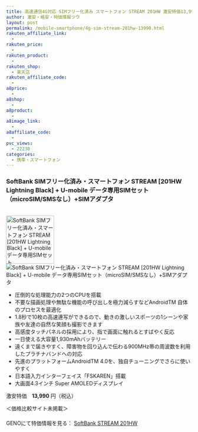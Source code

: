 ```yaml
---
title: 高速通信4G対応 SIMフリー化済み スマートフォン STREAM 201HW 激安特価13,990円！
author: 激安・格安・特価情報ツウ
layout: post
permalink: /mobile-smartphone/4g-sim-stream-201hw-13990.html
rakuten_affiliate_link:
  - 
rakuten_price:
  - 
rakuten_product:
  - 
rakuten_shop:
  - 楽天店
rakuten_affiliate_code:
  - 
a8price:
  - 
a8shop:
  - 
a8product:
  - 
a8image_link:
  - 
a8affiliate_code:
  - 
pvc_views:
  - 22230
categories:
  - 携帯・スマートフォン
---
```

### SoftBank SIMフリー化済み・スマートフォン STREAM [201HW Lightning Black] + U-mobile データ専用SIMセット（microSIM/SMSなし）+SIMアダプタ

<div class="img-bg2 img_L">
  <a href="http://px.a8.net/svt/ejp?a8mat=1I0DKG+A2L0YI+1TD2+5ZEMP&#038;a8ejpredirect=http://www.geno-web.jp/shopdetail/000000034915" title="SoftBank SIMフリー化済み・スマートフォン STREAM [201HW Lightning Black] + U-mobile データ専用SIMセット（microSIM/SMSなし）+SIMアダプタ" target="_blank"><br /> <img border="0" alt="SoftBank SIMフリー化済み・スマートフォン STREAM [201HW Lightning Black] + U-mobile データ専用SIMセット（microSIM/SMSなし）+SIMアダプタ" src="http://i1.wp.com/www.geno-web.jp/shopimages/genoweb/0000000349154.jpg?w=130"width="130" data-recalc-dims="1" /></a><br /> <img border="0" src="http://i2.wp.com/www16.a8.net/0.gif?resize=1%2C1" alt="SoftBank SIMフリー化済み・スマートフォン STREAM [201HW Lightning Black] + U-mobile データ専用SIMセット（microSIM/SMSなし）+SIMアダプタ" data-recalc-dims="1" />
</div>

<!--more-->

  * 圧倒的な処理能力の2つのCPUを搭載
  * 不要な描画処理や無駄な機能の呼び出しを極力減らすなどAndroidTM 自体のプロセスを最適化
  * 1.8秒で10枚の高速連写ができるので、動きの激しいスポーツの1シーンや家族や友達の自然な笑顔も撮影できます
  * 高感度タッチパネルの採用により、指で画面に触れるとすばやく反応
  * 一日使える大容量1,930mAhバッテリー
  * 遠くまで届きやすく、障害物を回り込んで伝わる900MHz帯の周波数を利用したプラチナバンドへの対応
  * 先進のプラットフォームAndroidTM 4.0を、独自チューニングでさらに使いやすく
  * 日本語入力インターフェイス「FSKAREN」搭載
  * 大画面4.3インチ Super AMOLEDディスプレイ

激安特価　<span class="tokka-price"><strong>13,990</strong></span> 円（税込）

＜価格比較サイト未掲載＞  
　  
GENOにて特価情報を見る： <span class="fs150p"><a href="http://px.a8.net/svt/ejp?a8mat=1I0DKG+A2L0YI+1TD2+5ZEMP&#038;a8ejpredirect=http://www.geno-web.jp/shopdetail/000000034915" target="_blank">SoftBank STREAM 201HW</a></span>